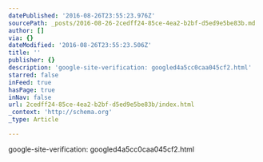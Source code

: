 ```yaml
---
datePublished: '2016-08-26T23:55:23.976Z'
sourcePath: _posts/2016-08-26-2cedff24-85ce-4ea2-b2bf-d5ed9e5be83b.md
author: []
via: {}
dateModified: '2016-08-26T23:55:23.506Z'
title: ''
publisher: {}
description: 'google-site-verification: googled4a5cc0caa045cf2.html'
starred: false
inFeed: true
hasPage: true
inNav: false
url: 2cedff24-85ce-4ea2-b2bf-d5ed9e5be83b/index.html
_context: 'http://schema.org'
_type: Article

---
```

google-site-verification: googled4a5cc0caa045cf2.html